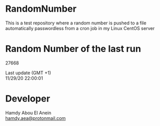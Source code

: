 # RandomNumber    
This is a test repository where a random number is pushed to a file automatically passwordless from a cron job in my Linux CentOS server    
# Random Number of the last run   
27668
      
Last update (GMT +1)    
11/29/20 22:00:01
# Developer    
Hamdy Abou El Anein   
hamdy.aea@protonmail.com
